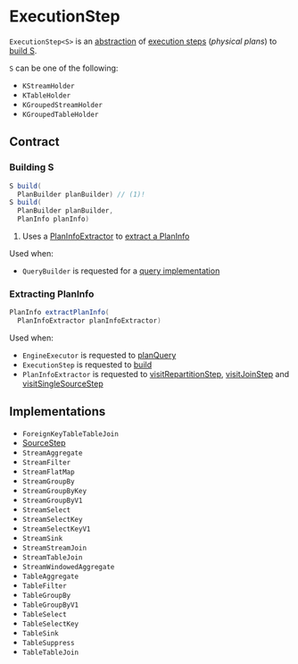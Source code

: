 # ExecutionStep

`ExecutionStep<S>` is an [abstraction](#contract) of [execution steps](#implementations) (_physical plans_) to [build S](#build).

`S` can be one of the following:

* `KStreamHolder`
* `KTableHolder`
* `KGroupedStreamHolder`
* `KGroupedTableHolder`

## Contract

### <span id="build"> Building S

```java
S build(
  PlanBuilder planBuilder) // (1)!
S build(
  PlanBuilder planBuilder,
  PlanInfo planInfo)
```

1. Uses a [PlanInfoExtractor](PlanInfoExtractor.md) to [extract a PlanInfo](#extractPlanInfo)

Used when:

* `QueryBuilder` is requested for a [query implementation](QueryBuilder.md#buildQueryImplementation)

### <span id="extractPlanInfo"> Extracting PlanInfo

```java
PlanInfo extractPlanInfo(
  PlanInfoExtractor planInfoExtractor)
```

Used when:

* `EngineExecutor` is requested to [planQuery](EngineExecutor.md#planQuery)
* `ExecutionStep` is requested to [build](#build)
* `PlanInfoExtractor` is requested to [visitRepartitionStep](PlanInfoExtractor.md#visitRepartitionStep), [visitJoinStep](PlanInfoExtractor.md#visitJoinStep) and [visitSingleSourceStep](PlanInfoExtractor.md#visitSingleSourceStep)

## Implementations

* `ForeignKeyTableTableJoin`
* [SourceStep](SourceStep.md)
* `StreamAggregate`
* `StreamFilter`
* `StreamFlatMap`
* `StreamGroupBy`
* `StreamGroupByKey`
* `StreamGroupByV1`
* `StreamSelect`
* `StreamSelectKey`
* `StreamSelectKeyV1`
* `StreamSink`
* `StreamStreamJoin`
* `StreamTableJoin`
* `StreamWindowedAggregate`
* `TableAggregate`
* `TableFilter`
* `TableGroupBy`
* `TableGroupByV1`
* `TableSelect`
* `TableSelectKey`
* `TableSink`
* `TableSuppress`
* `TableTableJoin`
